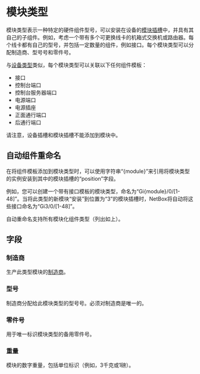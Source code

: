 # 模块类型

模块类型表示一种特定的硬件组件型号，可以安装在设备的[模块插槽](./modulebay.md)中，并具有其自己的子组件。例如，考虑一个带有多个可更换线卡的机箱式交换机或路由器。每个线卡都有自己的型号，并包括一定数量的组件，例如接口。每个模块类型可以分配制造商、型号号和零件号。

与[设备类型](./devicetype.md)类似，每个模块类型可以关联以下任何组件模板：

* 接口
* 控制台端口
* 控制台服务器端口
* 电源端口
* 电源插座
* 正面通行端口
* 后通行端口

请注意，设备插槽和模块插槽不能添加到模块中。

## 自动组件重命名

在将组件模板添加到模块类型时，可以使用字符串“{module}”来引用将模块类型的实例安装到其中的模块插槽的“position”字段。

例如，您可以创建一个带有接口模板的模块类型，命名为“Gi{module}/0/[1-48]”。当将此类型的新模块“安装”到位置为“3”的模块插槽时，NetBox将自动将这些接口命名为“Gi3/0/[1-48]”。

自动重命名支持所有模块化组件类型（列出如上）。

## 字段

### 制造商

生产此类型模块的[制造商](./manufacturer.md)。

### 型号

制造商分配给此模块类型的型号号。必须对制造商是唯一的。

### 零件号

用于唯一标识模块类型的备用零件号。

### 重量

模块的数字重量，包括单位标识（例如，3千克或1磅）。
